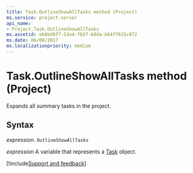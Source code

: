 ```yaml
---
title: Task.OutlineShowAllTasks method (Project)
ms.service: project-server
api_name:
- Project.Task.OutlineShowAllTasks
ms.assetid: eb6bd9f7-52e4-fb57-b8da-b64f7615c072
ms.date: 06/08/2017
ms.localizationpriority: medium
---
```



# Task.OutlineShowAllTasks method (Project)

Expands all summary tasks in the project.


## Syntax

_expression_. `OutlineShowAllTasks`

_expression_ A variable that represents a [Task](./Project.Task.md) object.

[!include[Support and feedback](~/includes/feedback-boilerplate.md)]